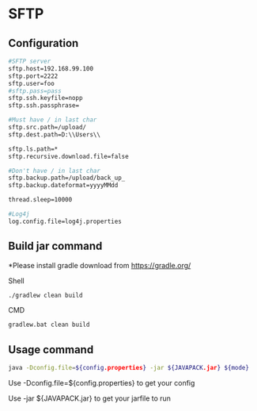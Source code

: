# SFTP

Configuration
---------------
```sh
#SFTP server
sftp.host=192.168.99.100
sftp.port=2222
sftp.user=foo
#sftp.pass=pass
sftp.ssh.keyfile=nopp
sftp.ssh.passphrase=

#Must have / in last char
sftp.src.path=/upload/
sftp.dest.path=D:\\Users\\

sftp.ls.path=*
sftp.recursive.download.file=false

#Don't have / in last char
sftp.backup.path=/upload/back_up_
sftp.backup.dateformat=yyyyMMdd

thread.sleep=10000

#Log4j
log.config.file=log4j.properties
```

Build jar command
---------------
*Please install gradle download from https://gradle.org/

Shell
```sh
./gradlew clean build
```
CMD
```sh
gradlew.bat clean build
```

Usage command
---------------
```sh
java -Dconfig.file=${config.properties} -jar ${JAVAPACK.jar} ${mode}
```
  Use -Dconfig.file=${config.properties} to get your config
	
  Use -jar ${JAVAPACK.jar} to get your jarfile to run


